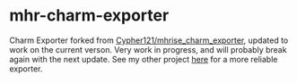# mhr-charm-exporter
Charm Exporter forked from [Cypher121/mhrise_charm_exporter](https://github.com/Cypher121/mhrise_charm_exporter), updated to work on the current verson.
Very work in progress, and will probably break again with the next update. See my other project [here](https://github.com/cndofx/mh-rise-ct) for a more reliable exporter.
